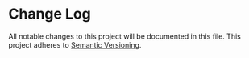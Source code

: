 Change Log
==========

All notable changes to this project will be documented in this file.
This project adheres to [Semantic Versioning](http://semver.org/).

